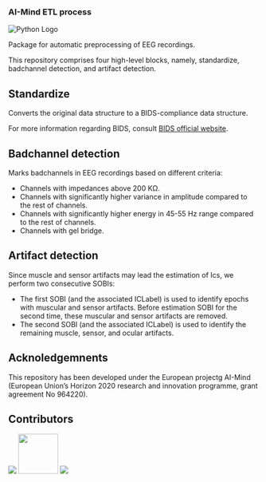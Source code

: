 ### AI-Mind ETL process 

![Python Logo](https://www.ai-mind.eu/wp-content/uploads/sites/39/2020/09/Al-Mind_logo_web-300x185.png "Sample inline image")

Package for automatic preprocessing of EEG recordings.

This repository comprises four high-level blocks, namely, standardize, badchannel detection, and artifact detection.

## Standardize

Converts the original data structure to a BIDS-compliance data structure.

For more information regarding BIDS, consult [BIDS official website](https://bids-specification.readthedocs.io/en/stable/index.html).

## Badchannel detection

Marks badchannels in EEG recordings based on different criteria:

- Channels with impedances above 200 KΩ.
- Channels with significantly higher variance in amplitude compared to the rest of channels.
- Channels with significantly higher energy in 45-55 Hz range compared to the rest of channels.
- Channels with gel bridge.


## Artifact detection

Since muscle and sensor artifacts may lead the estimation of Ics, we perform two consecutive SOBIs:
-	The first SOBI (and the associated ICLabel) is used to identify epochs with muscular and sensor artifacts. Before estimation SOBI for the second time, these muscular and sensor artifacts are removed.
-	The second SOBI (and the associated ICLabel) is used to identify the remaining muscle, sensor, and ocular artifacts.



## Acknoledgemnents

This repository has been developed under the European projectg AI-Mind (European Union’s Horizon 2020 research and innovation programme, grant agreement No 964220).

## Contributors
[<img src="https://avatars.githubusercontent.com/u/138225612?size=80">](https://github.com/FedeC3N)     [<img src="https://meg.ucm.es/wp-content/uploads/2019/10/Ricardo-Bru%C3%B1a-e1592997594200-225x300.jpg? " width="80" height="80">](https://github.com/rbruna)     [<img src="https://www.gravatar.com/avatar/a49420a87cbf659b27a78c921b94cc8b?s=80&d=identicon">](https://gitlab.lurtis.com/v.ayllon)
